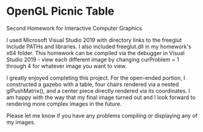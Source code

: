 # OpenGL Picnic Table
Second Homework for Interactive Computer Graphics

I used Microsoft Visual Studio 2019 with directory links to the freeglut Include PATHs and libraries. I also included freeglut.dll in my homework's x64 folder. This homework can be compiled via the debugger in Visual Studio 2019 - view each different image by changing curProblem = 1 through 4 for whatever image you want to view.

I greatly enjoyed completing this project. For the open-ended portion, I constructed a gazebo with a table, four chairs rendered via a nested glPushMatrix(), and a center piece directly rendered via its coordinates. I am happy with the way that my final image turned out and I look forward to rendering more complex images in the future.

Please let me know if you have any problems compiling or displaying any of my images.
